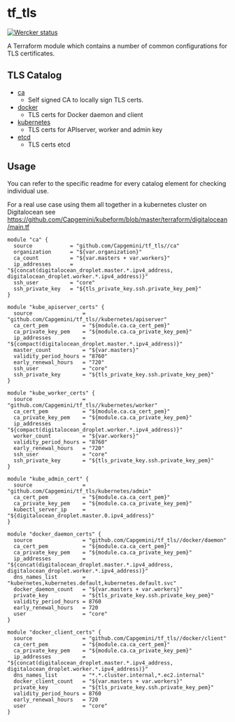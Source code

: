 tf_tls
======================

<a href="https://app.wercker.com/project/bykey/edc95e9edaf6ff8223d19026b6ca6a22"><img alt="Wercker status" src="https://app.wercker.com/status/edc95e9edaf6ff8223d19026b6ca6a22/m"></a>

A Terraform module which contains a number of common configurations for TLS certificates.

TLS Catalog
------------
- [ca](https://github.com/Capgemini/tf_tls/tree/master/ca)
    - Self signed CA to locally sign TLS certs.
- [docker](https://github.com/Capgemini/tf_tls/tree/master/docker)
    - TLS certs for Docker daemon and client
- [kubernetes](https://github.com/Capgemini/tf_tls/tree/master/kubernetes)
    - TLS certs for APIserver, worker and admin key
- [etcd](https://github.com/Capgemini/tf_tls/tree/master/etcd)
    - TLS certs etcd

Usage
------

You can refer to the specific readme for every catalog element for checking individual use. 

For a real use case using them all together in a kubernetes cluster on Digitalocean see https://github.com/Capgemini/kubeform/blob/master/terraform/digitalocean/main.tf

```
module "ca" {
  source            = "github.com/Capgemini/tf_tls//ca"
  organization      = "${var.organization}"
  ca_count          = "${var.masters + var.workers}"
  ip_addresses      = "${concat(digitalocean_droplet.master.*.ipv4_address, digitalocean_droplet.worker.*.ipv4_address)}"
  ssh_user          = "core"
  ssh_private_key   = "${tls_private_key.ssh.private_key_pem}"
}

module "kube_apiserver_certs" {
  source                = "github.com/Capgemini/tf_tls//kubernetes/apiserver"
  ca_cert_pem           = "${module.ca.ca_cert_pem}"
  ca_private_key_pem    = "${module.ca.ca_private_key_pem}"
  ip_addresses          = "${compact(digitalocean_droplet.master.*.ipv4_address)}"
  master_count          = "${var.masters}"
  validity_period_hours = "8760"
  early_renewal_hours   = "720"
  ssh_user              = "core"
  ssh_private_key       = "${tls_private_key.ssh.private_key_pem}"
}

module "kube_worker_certs" {
  source                = "github.com/Capgemini/tf_tls//kubernetes/worker"
  ca_cert_pem           = "${module.ca.ca_cert_pem}"
  ca_private_key_pem    = "${module.ca.ca_private_key_pem}"
  ip_addresses          = "${compact(digitalocean_droplet.worker.*.ipv4_address)}"
  worker_count          = "${var.workers}"
  validity_period_hours = "8760"
  early_renewal_hours   = "720"
  ssh_user              = "core"
  ssh_private_key       = "${tls_private_key.ssh.private_key_pem}"
}

module "kube_admin_cert" {
  source                = "github.com/Capgemini/tf_tls/kubernetes/admin"
  ca_cert_pem           = "${module.ca.ca_cert_pem}"
  ca_private_key_pem    = "${module.ca.ca_private_key_pem}"
  kubectl_server_ip     = "${digitalocean_droplet.master.0.ipv4_address}"
}

module "docker_daemon_certs" {
  source                = "github.com/Capgemini/tf_tls//docker/daemon"
  ca_cert_pem           = "${module.ca.ca_cert_pem}"
  ca_private_key_pem    = "${module.ca.ca_private_key_pem}"
  ip_addresses          = "${concat(digitalocean_droplet.master.*.ipv4_address, digitalocean_droplet.worker.*.ipv4_address)}"
  dns_names_list        = "kubernetes,kubernetes.default,kubernetes.default.svc"
  docker_daemon_count   = "${var.masters + var.workers}"
  private_key           = "${tls_private_key.ssh.private_key_pem}"
  validity_period_hours = 8760
  early_renewal_hours   = 720
  user                  = "core"
}

module "docker_client_certs" {
  source                = "github.com/Capgemini/tf_tls//docker/client"
  ca_cert_pem           = "${module.ca.ca_cert_pem}"
  ca_private_key_pem    = "${module.ca.ca_private_key_pem}"
  ip_addresses          = "${concat(digitalocean_droplet.master.*.ipv4_address, digitalocean_droplet.worker.*.ipv4_address)}"
  dns_names_list        = "*.*.cluster.internal,*.ec2.internal"
  docker_client_count   = "${var.masters + var.workers}"
  private_key           = "${tls_private_key.ssh.private_key_pem}"
  validity_period_hours = 8760
  early_renewal_hours   = 720
  user                  = "core"
}
```
